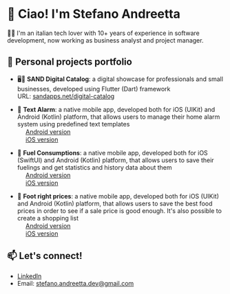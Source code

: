 # 👋 Ciao! I'm Stefano Andreetta

👨‍💻 I'm an italian tech lover with 10+ years of experience in software development, now working as business analyst and project manager.

## 💼 Personal projects portfolio

- 🖥️📱 **SAND Digital Catalog**: a digital showcase for professionals and small businesses, developed using Flutter (Dart) framework  
  URL: <a href="https://www.sandapps.net/digital-catalog" target="_blank">sandapps.net/digital-catalog</a>

- 📱 **Text Alarm**: a native mobile app, developed both for iOS (UIKit) and Android (Kotlin) platform, that allows users to manage their home alarm system using predefined text templates  
<img src="https://upload.wikimedia.org/wikipedia/commons/d/d7/Android_robot.svg" width="15" /> <a href="https://play.google.com/store/apps/details?id=it.sand.smsalarm" target="_blank">Android version</a>  
<img src="https://upload.wikimedia.org/wikipedia/commons/f/fa/Apple_logo_black.svg" width="15" /> <a href="https://apps.apple.com/by/app/security-system-gsm-text/id1581558398" target="_blank">iOS version</a>

- 📱 **Fuel Consumptions**: a native mobile app, developed both for iOS (SwiftUI) and Android (Kotlin) platform, that allows users to save their fuelings and get statistics and history data about them  
<img src="https://upload.wikimedia.org/wikipedia/commons/d/d7/Android_robot.svg" width="15" />  <a href="https://play.google.com/store/apps/details?id=com.stefanoandreetta.fuelconsumption" target="_blank">Android version</a>  
<img src="https://upload.wikimedia.org/wikipedia/commons/f/fa/Apple_logo_black.svg" width="15" /> <a href="https://apps.apple.com/by/app/fuel-consumptions/id1601266212" target="_blank">iOS version</a>

- 📱 **Foot right prices**: a native mobile app, developed both for iOS (UIKit) and Android (Kotlin) platform, that allows users to save the best food prices in order to see if a sale price is good enough. It's also possible to create a shopping list  
<img src="https://upload.wikimedia.org/wikipedia/commons/d/d7/Android_robot.svg" width="15" /> <a href="https://play.google.com/store/apps/details?id=com.stefanoandreetta.rightprice&hl=it" target="_blank">Android version</a>  
<img src="https://upload.wikimedia.org/wikipedia/commons/f/fa/Apple_logo_black.svg" width="15" /> <a href="https://apps.apple.com/by/app/food-right-prices/id1588038591" target="_blank">iOS version</a>


## 📫 Let's connect!
- [LinkedIn](https://www.linkedin.com/in/stefano-andreetta/)
- Email: stefano.andreetta.dev@gmail.com
